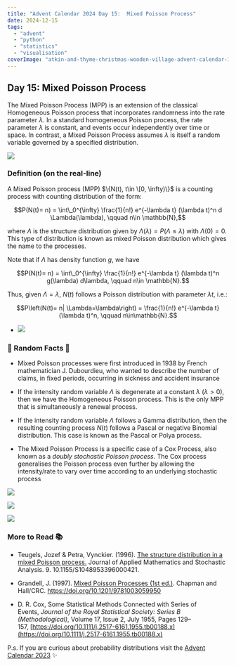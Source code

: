 ```yaml
---
title: "Advent Calendar 2024 Day 15:  Mixed Poisson Process"
date: 2024-12-15
tags: 
  - "advent"
  - "python"
  - "statistics"
  - "visualisation"
coverImage: "atkin-and-thyme-christmas-wooden-village-advent-calendar-1024023_1-edited.jpg"
---
```



## Day 15: Mixed Poisson Process

The Mixed Poisson Process (MPP) is an extension of the classical Homogeneous Poisson process that incorporates randomness into the rate parameter $\lambda$. In a standard homogeneous Poisson process, the rate parameter $\lambda$ is constant, and events occur independently over time or space. In contrast, a Mixed Poisson Process assumes $\lambda$ is itself a random variable governed by a specified distribution.

![](images/mp00-1.png)

### Definition (on the real-line)

A Mixed Poisson process (MPP) $\{N(t), t\in \[0, \infty)\}$ is a counting process with counting distribution of the form:

$$P(N(t)= n) = \int\_0^{\infty} \frac{1}{n!} e^{-\lambda t} (\lambda t)^n d \Lambda(\lambda), \qquad n\in \mathbb{N},$$

where $\Lambda$ is the structure distribution given by $\Lambda(\lambda) = P(\Lambda \leq \lambda)$ with $\Lambda(0)=0$. This type of distribution is known as mixed Poisson distribution which gives the name to the processes.

Note that if $\Lambda$ has density function $g$, we have

$$P(N(t)= n) = \int\_0^{\infty} \frac{1}{n!} e^{-\lambda t} (\lambda t)^n g(\lambda) d\lambda, \qquad n\in \mathbb{N}.$$

Thus, given $\Lambda = \lambda$, $N(t)$ follows a Poisson distribution with parameter $\lambda t$, i.e.:

$$P\left(N(t)= n| \Lambda=\lambda\right) = \frac{1}{n!} e^{-\lambda t} (\lambda t)^n, \qquad n\in\mathbb{N}.$$

- ![](images/mp01-2.png)


### 🔔 Random Facts 🔔

- Mixed Poisson processes were first introduced in 1938 by French mathematician J. Dubourdieu, who wanted to describe the number of claims, in fixed periods, occurring in sickness and accident insurance

- If the intensity random variable $\Lambda$ is degenerate at a constant $\lambda$ ($\lambda > 0$), then we have the Homogeneous Poisson process. This is the only MPP that is simultaneously a renewal process.

- If the intensity random variable $\Lambda$ follows a Gamma distribution, then the resulting counting process $N(t)$ follows a Pascal or negative Binomial distribution. This case is known as the Pascal or Polya process.

- The Mixed Poisson Process is a specific case of a Cox Process, also known as a _doubly stochastic Poisson process_. The Cox process generalises the Poisson process even further by allowing the intensity/rate to vary over time according to an underlying stochastic process

![](images/mp02-1.png)

![](images/mp03-1.png)

![](images/mp04-1.png)

### More to Read 📚

- Teugels, Jozef & Petra, Vynckier. (1996). [The structure distribution in a mixed Poisson process.](https://www.researchgate.net/publication/41448542_The_structure_distribution_in_a_mixed_Poisson_process) Journal of Applied Mathematics and Stochastic Analysis. 9. 10.1155/S1048953396000421.

- Grandell, J. (1997). [Mixed Poisson Processes (1st ed.)](https://www.taylorfrancis.com/books/mono/10.1201/9781003059950/mixed-poisson-processes-grandell). Chapman and Hall/CRC. https://doi.org/10.1201/9781003059950

- D. R. Cox, Some Statistical Methods Connected with Series of Events, _Journal of the Royal Statistical Society: Series B (Methodological)_, Volume 17, Issue 2, July 1955, Pages 129–157, [https://doi.org/10.1111/j.2517-6161.1955.tb00188.x](https://doi.org/10.1111/j.2517-6161.1955.tb00188.x)

P.s. If you are curious about probability distributions visit the [Advent Calendar 2023](https://quantgirl.blog/advent-calendar-2023/) ✨
